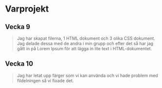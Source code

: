 # Varprojekt

## Vecka 9
>  Jag har skapat filerna, 1 HTML dokument och 3 olika CSS dokument. 
Jag delade dessa med de andra i min grupp och efter det så har jag gått in på Lorem Ipsum för att lägga in lite text i HTML-dokumentet. 

## Vecka 10
> Jag har letat upp färger som vi kan använda och vi hade problem med fildelningen så vi fixade det.
